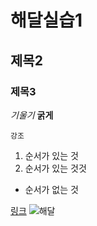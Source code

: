 # 해달실습1
## 제목2
### 제목3

_기울기_  __굵게__

`강조`

1. 순서가 있는 것
2. 순서가 있는 것것

+ 순서가 없는 것



[링크](http://www.naver.com)
![해달](https://search.pstatic.net/common/?src=http%3A%2F%2Fpost.phinf.naver.net%2F20160628_245%2F1467079063103KdcUf_PNG%2FIECpUSrl7HH8c3eOBoTwBgheCM1E.jpg&type=sc960_832)

